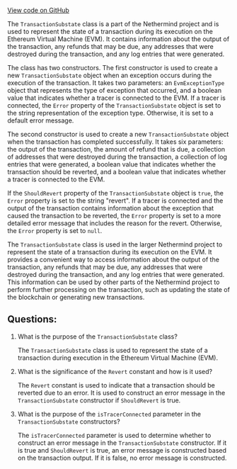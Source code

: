 [View code on GitHub](https://github.com/NethermindEth/nethermind/src/Nethermind/Nethermind.Evm/TransactionSubstate.cs)

The `TransactionSubstate` class is a part of the Nethermind project and is used to represent the state of a transaction during its execution on the Ethereum Virtual Machine (EVM). It contains information about the output of the transaction, any refunds that may be due, any addresses that were destroyed during the transaction, and any log entries that were generated.

The class has two constructors. The first constructor is used to create a new `TransactionSubstate` object when an exception occurs during the execution of the transaction. It takes two parameters: an `EvmExceptionType` object that represents the type of exception that occurred, and a boolean value that indicates whether a tracer is connected to the EVM. If a tracer is connected, the `Error` property of the `TransactionSubstate` object is set to the string representation of the exception type. Otherwise, it is set to a default error message.

The second constructor is used to create a new `TransactionSubstate` object when the transaction has completed successfully. It takes six parameters: the output of the transaction, the amount of refund that is due, a collection of addresses that were destroyed during the transaction, a collection of log entries that were generated, a boolean value that indicates whether the transaction should be reverted, and a boolean value that indicates whether a tracer is connected to the EVM.

If the `ShouldRevert` property of the `TransactionSubstate` object is `true`, the `Error` property is set to the string "revert". If a tracer is connected and the output of the transaction contains information about the exception that caused the transaction to be reverted, the `Error` property is set to a more detailed error message that includes the reason for the revert. Otherwise, the `Error` property is set to `null`.

The `TransactionSubstate` class is used in the larger Nethermind project to represent the state of a transaction during its execution on the EVM. It provides a convenient way to access information about the output of the transaction, any refunds that may be due, any addresses that were destroyed during the transaction, and any log entries that were generated. This information can be used by other parts of the Nethermind project to perform further processing on the transaction, such as updating the state of the blockchain or generating new transactions.
## Questions: 
 1. What is the purpose of the `TransactionSubstate` class?
    
    The `TransactionSubstate` class is used to represent the state of a transaction during execution in the Ethereum Virtual Machine (EVM).

2. What is the significance of the `Revert` constant and how is it used?
    
    The `Revert` constant is used to indicate that a transaction should be reverted due to an error. It is used to construct an error message in the `TransactionSubstate` constructor if `ShouldRevert` is true.

3. What is the purpose of the `isTracerConnected` parameter in the `TransactionSubstate` constructors?
    
    The `isTracerConnected` parameter is used to determine whether to construct an error message in the `TransactionSubstate` constructor. If it is true and `ShouldRevert` is true, an error message is constructed based on the transaction output. If it is false, no error message is constructed.